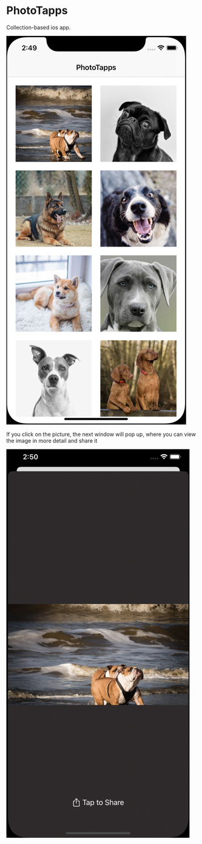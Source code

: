# PhotoTapps
Collection-based ios app.

![alt text](screenshots/screen01.png "Cкриншот #1")

If you click on the picture, the next window will pop up, where you can view the image in more detail and share it

![alt text](screenshots/screen02.png "Cкриншот #1")

